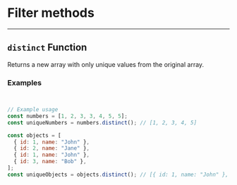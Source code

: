# Filter methods

<hr>


## `distinct` Function

Returns a new array with only unique values from the original array.


### Examples

```javascript


// Example usage
const numbers = [1, 2, 3, 3, 4, 5, 5];
const uniqueNumbers = numbers.distinct(); // [1, 2, 3, 4, 5]

const objects = [
  { id: 1, name: "John" },
  { id: 2, name: "Jane" },
  { id: 1, name: "John" },
  { id: 3, name: "Bob" },
];
const uniqueObjects = objects.distinct(); // [{ id: 1, name: "John" }, { id: 2, name: "Jane" }, { id: 3, name: "Bob" }]


```